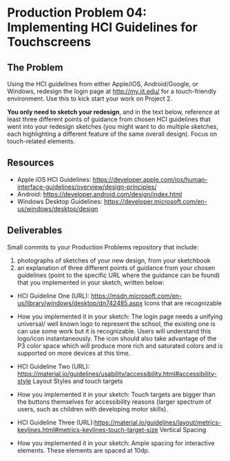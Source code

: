 # Production Problem 04: Implementing HCI Guidelines for Touchscreens

## The Problem

Using the HCI guidelines from either Apple/iOS, Android/Google, or Windows, redesign the login page at
http://my.iit.edu/ for a touch-friendly environment. Use this to kick start your work on Project 2.

**You only need to sketch your redesign**, and in the text below, reference at least three different
points of guidance from chosen HCI guidelines that went into your redesign sketches (you might
want to do multiple sketches, each highlighting a different feature of the same overall design).
Focus on touch-related elements.

## Resources

* Apple iOS HCI Guidelines:
  https://developer.apple.com/ios/human-interface-guidelines/overview/design-principles/
* Android:
  https://developer.android.com/design/index.html
* Windows Desktop Guidelines:
  https://developer.microsoft.com/en-us/windows/desktop/design

## Deliverables

Small commits to your Production Problems repository that include:

1) photographs of sketches of your new design, from your sketchbook
2) an explanation of three different points of guidance from your chosen guidelines (point to the
   specific URL where the guidance can be found) that you implemented in your sketch, written below:

* HCI Guideline One (URL): https://msdn.microsoft.com/en-us/library/windows/desktop/dn742485.aspx Icons that are recognizable
* How you implemented it in your sketch: The login page needs a unifying universal/ well known logo to represent the school, the existing one is can use some work but it is recognizable. Users will understand this logo/icon instantaneously. The icon should also take advantage of the P3 color space which will produce more rich and saturated colors and is supported on more devices at this time.

* HCI Guideline Two (URL): https://material.io/guidelines/usability/accessibility.html#accessibility-style Layout Styles and touch targets
* How you implemented it in your sketch: Touch targets are bigger than the buttons themselves for accessibility reasons (larger spectrum of users, such as children with developing motor skills).  

* HCI Guideline Three (URL):https://material.io/guidelines/layout/metrics-keylines.html#metrics-keylines-touch-target-size Vertical Spacing
* How you implemented it in your sketch: Ample spacing for interactive elements. These elements are spaced at 10dp.
